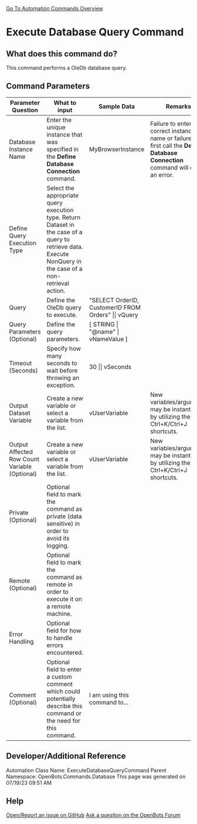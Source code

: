 <!--TITLE: Execute Database Query Command -->
<!-- SUBTITLE: a command in the Database Commands group. -->
[Go To Automation Commands Overview](/automation-commands)


# Execute Database Query Command


## What does this command do?
This command performs a OleDb database query.


## Command Parameters
| Parameter Question   	| What to input  	|  Sample Data 	| Remarks  	|
| ---                    | ---               | ---           | ---       |
|Database Instance Name|Enter the unique instance that was specified in the **Define Database Connection** command.|MyBrowserInstance|Failure to enter the correct instance name or failure to first call the **Define Database Connection** command will cause an error.|
|Define Query Execution Type|Select the appropriate query execution type. Return Dataset in the case of a query to retrieve data. Execute NonQuery in the case of a non-retrieval action.|||
|Query|Define the OleDb query to execute.|"SELECT OrderID, CustomerID FROM Orders" \|\| vQuery||
|Query Parameters (Optional)|Define the query parameters.|[ STRING \| "@name" \| vNameValue ]||
|Timeout (Seconds)|Specify how many seconds to wait before throwing an exception.|30 \|\| vSeconds||
|Output Dataset Variable|Create a new variable or select a variable from the list.|vUserVariable|New variables/arguments may be instantiated by utilizing the Ctrl+K/Ctrl+J shortcuts.|
|Output Affected Row Count Variable (Optional)|Create a new variable or select a variable from the list.|vUserVariable|New variables/arguments may be instantiated by utilizing the Ctrl+K/Ctrl+J shortcuts.|
|Private (Optional)|Optional field to mark the command as private (data sensitive) in order to avoid its logging.|||
|Remote (Optional)|Optional field to mark the command as remote in order to execute it on a remote machine.|||
|Error Handling|Optional field for how to handle errors encountered.|||
|Comment (Optional)|Optional field to enter a custom comment which could potentially describe this command or the need for this command.|I am using this command to...||


## Developer/Additional Reference
Automation Class Name: ExecuteDatabaseQueryCommand
Parent Namespace: OpenBots.Commands.Database
This page was generated on 07/19/23 09:51 AM


## Help
[Open/Report an issue on GitHub](https://github.com/OpenBotsAI/OpenBots.Studio/issues/new)
[Ask a question on the OpenBots Forum](https://openbots.ai/forums/)
